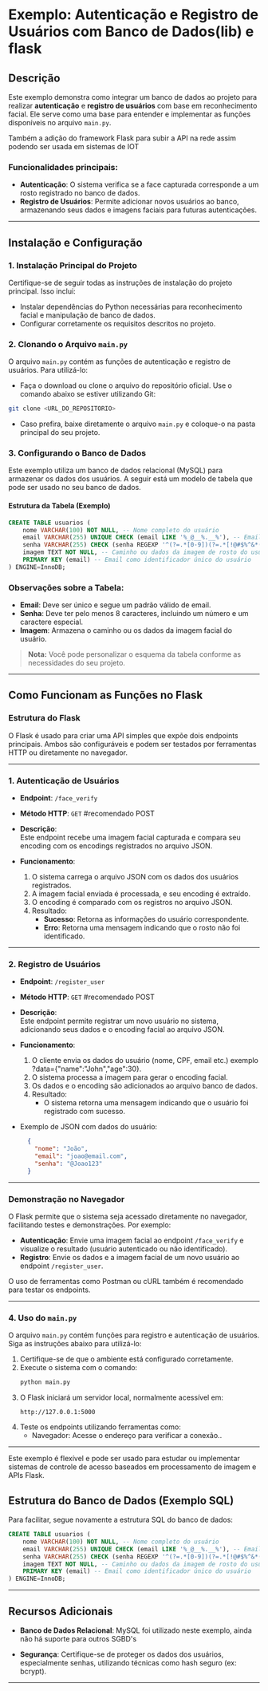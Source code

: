 # Exemplo: Autenticação e Registro de Usuários com Banco de Dados(lib) e flask

## Descrição
Este exemplo demonstra como integrar um banco de dados ao projeto para realizar **autenticação** e **registro de usuários** com base em reconhecimento facial. Ele serve como uma base para entender e implementar as funções disponíveis no arquivo `main.py`.

Também a adição do framework Flask para subir a API na rede assim podendo ser usada em sistemas de IOT

### Funcionalidades principais:
- **Autenticação**: O sistema verifica se a face capturada corresponde a um rosto registrado no banco de dados.
- **Registro de Usuários**: Permite adicionar novos usuários ao banco, armazenando seus dados e imagens faciais para futuras autenticações.

---

## Instalação e Configuração

### 1. Instalação Principal do Projeto
Certifique-se de seguir todas as instruções de instalação do projeto principal. Isso inclui:
- Instalar dependências do Python necessárias para reconhecimento facial e manipulação de banco de dados.
- Configurar corretamente os requisitos descritos no projeto.

### 2. Clonando o Arquivo `main.py`

O arquivo `main.py` contém as funções de autenticação e registro de usuários. Para utilizá-lo:

- Faça o download ou clone o arquivo do repositório oficial. Use o comando abaixo se estiver utilizando Git:

```bash
git clone <URL_DO_REPOSITORIO>
```

- Caso prefira, baixe diretamente o arquivo `main.py` e coloque-o na pasta principal do seu projeto.

### 3. Configurando o Banco de Dados
Este exemplo utiliza um banco de dados relacional (MySQL) para armazenar os dados dos usuários. A seguir está um modelo de tabela que pode ser usado no seu banco de dados.

#### Estrutura da Tabela (Exemplo)

```sql
CREATE TABLE usuarios (
    nome VARCHAR(100) NOT NULL, -- Nome completo do usuário
    email VARCHAR(255) UNIQUE CHECK (email LIKE '%_@__%.__%'), -- Email único, validado por padrão de formato
    senha VARCHAR(255) CHECK (senha REGEXP '^(?=.*[0-9])(?=.*[!@#$%^&*(),.?":{}|<>]).{8,}$'), -- Senha com validação de complexidade
    imagem TEXT NOT NULL, -- Caminho ou dados da imagem de rosto do usuário para reconhecimento facial
    PRIMARY KEY (email) -- Email como identificador único do usuário
) ENGINE=InnoDB;
```

### Observações sobre a Tabela:
- **Email**: Deve ser único e segue um padrão válido de email.
- **Senha**: Deve ter pelo menos 8 caracteres, incluindo um número e um caractere especial.
- **Imagem**: Armazena o caminho ou os dados da imagem facial do usuário.

> **Nota:** Você pode personalizar o esquema da tabela conforme as necessidades do seu projeto.

---


## Como Funcionam as Funções no Flask

### **Estrutura do Flask**

O Flask é usado para criar uma API simples que expõe dois endpoints principais. Ambos são configuráveis e podem ser testados por ferramentas HTTP ou diretamente no navegador.

---

### **1. Autenticação de Usuários**

- **Endpoint**: `/face_verify`  
- **Método HTTP**: `GET` #recomendado POST   
- **Descrição**:  
  Este endpoint recebe uma imagem facial capturada e compara seu encoding com os encodings registrados no arquivo JSON.

- **Funcionamento**:
  1. O sistema carrega o arquivo JSON com os dados dos usuários registrados.
  2. A imagem facial enviada é processada, e seu encoding é extraído.
  3. O encoding é comparado com os registros no arquivo JSON.
  4. Resultado:
     - **Sucesso**: Retorna as informações do usuário correspondente.
     - **Erro**: Retorna uma mensagem indicando que o rosto não foi identificado.

---

### **2. Registro de Usuários**

- **Endpoint**: `/register_user`  
- **Método HTTP**: `GET` #recomendado POST 
- **Descrição**:  
  Este endpoint permite registrar um novo usuário no sistema, adicionando seus dados e o encoding facial ao arquivo JSON.

- **Funcionamento**:
  1. O cliente envia os dados do usuário (nome, CPF, email etc.) exemplo ?data={"name":"John","age":30}.
  2. O sistema processa a imagem para gerar o encoding facial.
  3. Os dados e o encoding são adicionados ao arquivo banco de dados.
  4. Resultado:
     - O sistema retorna uma mensagem indicando que o usuário foi registrado com sucesso.
  
- Exemplo de JSON com dados do usuário:
  
     ```json
       {
         "nome": "João",
         "email": "joao@email.com",
         "senha": "@Joao123"
       }
    ```
---

### **Demonstração no Navegador**

O Flask permite que o sistema seja acessado diretamente no navegador, facilitando testes e demonstrações. Por exemplo:

- **Autenticação**: Envie uma imagem facial ao endpoint `/face_verify` e visualize o resultado (usuário autenticado ou não identificado).
- **Registro**: Envie os dados e a imagem facial de um novo usuário ao endpoint `/register_user`.

O uso de ferramentas como Postman ou cURL também é recomendado para testar os endpoints.

---

### 4. Uso do `main.py`
O arquivo `main.py` contém funções para registro e autenticação de usuários. Siga as instruções abaixo para utilizá-lo:

1. Certifique-se de que o ambiente está configurado corretamente.
2. Execute o sistema com o comando:
   ```bash
   python main.py
   ```
3. O Flask iniciará um servidor local, normalmente acessível em:
   ```
   http://127.0.0.1:5000
   ```
4. Teste os endpoints utilizando ferramentas como:
   - Navegador: Acesse o endereço para verificar a conexão..

---

Este exemplo é flexível e pode ser usado para estudar ou implementar sistemas de controle de acesso baseados em processamento de imagem e APIs Flask.

## Estrutura do Banco de Dados (Exemplo SQL)
Para facilitar, segue novamente a estrutura SQL do banco de dados:

```sql
CREATE TABLE usuarios (
    nome VARCHAR(100) NOT NULL, -- Nome completo do usuário
    email VARCHAR(255) UNIQUE CHECK (email LIKE '%_@__%.__%'), -- Email único, validado por padrão de formato
    senha VARCHAR(255) CHECK (senha REGEXP '^(?=.*[0-9])(?=.*[!@#$%^&*(),.?":{}|<>]).{8,}$'), -- Senha com validação de complexidade
    imagem TEXT NOT NULL, -- Caminho ou dados da imagem de rosto do usuário para reconhecimento facial
    PRIMARY KEY (email) -- Email como identificador único do usuário
) ENGINE=InnoDB;
```

---

## Recursos Adicionais
- **Banco de Dados Relacional**: MySQL foi utilizado neste exemplo,  ainda não há suporte para outros SGBD's

- **Segurança**: Certifique-se de proteger os dados dos usuários, especialmente senhas, utilizando técnicas como hash seguro (ex: bcrypt).

---

